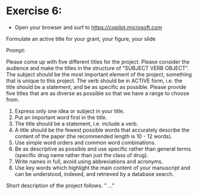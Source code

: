 # Exercise 6:

- Open your browser and surf to https://copilot.microsoft.com

Formulate an active title for your grant, your figure, your slide

Prompt:

Please come up with five different titles for the project. Please consider the audience and make the titles in the structure of "SUBJECT VERB OBJECT". The subject should be the most important element of the project, something that is unique to this project. The verb should be in ACTIVE form, i.e. the title should be a statement, and be as specific as possible. Please provide five titles that are as diverse as possible so that we have a range to choose from.

1. Express only one idea or subject in your title.
2. Put an important word first in the title.
3. The title should be a statement, i.e. include a verb.
4. A title should be the fewest possible words that accurately describe the content of the paper (the recommended length is 10 - 12 words).
5. Use simple word orders and common word combinations.
6. Be as descriptive as possible and use specific rather than general terms (specific drug name rather than just the class of drug).
7. Write names in full, avoid using abbreviations and acronyms.
8. Use key words which highlight the main content of your manuscript and can be understood, indexed, and retrieved by a database search.

Short description of the project follows.
" ..."
